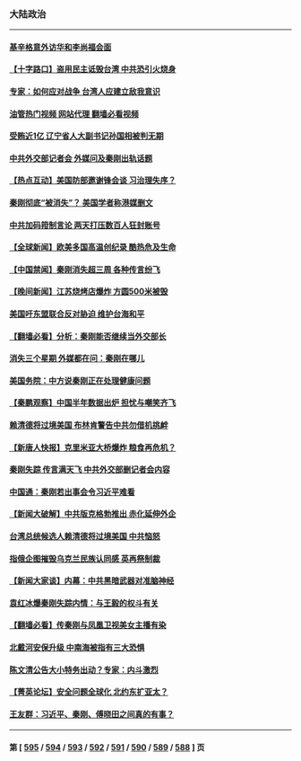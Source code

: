 ### 大陆政治
---
#### [基辛格意外访华和李尚福会面](../../pages/ncid277/n14037007.md?07190045) 
#### [【十字路口】盗用民主诋毁台湾 中共恐引火烧身](../../pages/ncid277/n14036851.md?07190045) 
#### [专家：如何应对战争 台湾人应建立敌我意识](../../pages/ncid277/n14033328.md?07190045) 
#### [油管热门视频 网站代理 翻墙必看视频](http://138.2.39.72:81/youtube.html?epic-marker?07190045)
#### [受贿近1亿 辽宁省人大副书记孙国相被判无期](../../pages/ncid277/n14036623.md?07190045) 
#### [中共外交部记者会 外媒问及秦刚出轨话题](../../pages/ncid277/n14036732.md?07190045) 
#### [【热点互动】美国防部邀谢锋会谈 习治理失序？](../../pages/ncid277/n14036415.md?07190045) 
#### [秦刚彻底“被消失”？ 美国学者称港媒删文](../../pages/ncid277/n14036749.md?07190045) 
#### [中共加码箝制言论 两天打压数百人狂封账号](../../pages/ncid277/n14036604.md?07190045) 
#### [【全球新闻】欧美多国高温创纪录 酷热危及生命](../../pages/ncid277/n14036639.md?07190045) 
#### [【中国禁闻】秦刚消失超三周 各种传言纷飞](../../pages/ncid277/n14034272.md?07190045) 
#### [【晚间新闻】江苏烧烤店爆炸 方圆500米被毁](../../pages/ncid277/n14036350.md?07190045) 
#### [美国吁东盟联合反对胁迫 维护台海和平](../../pages/ncid277/n14036315.md?07190045) 
#### [【翻墙必看】分析：秦刚能否继续当外交部长](../../pages/ncid277/n14036531.md?07190045) 
#### [消失三个星期 外媒都在问：秦刚在哪儿](../../pages/ncid277/n14036458.md?07190045) 
#### [美国务院：中方说秦刚正在处理健康问题](../../pages/ncid277/n14036399.md?07190045) 
#### [【秦鹏观察】中国半年数据出炉 担忧与嘲笑齐飞](../../pages/ncid277/n14036428.md?07190045) 
#### [赖清德将过境美国 布林肯警告中共勿借机挑衅](../../pages/ncid277/n14036394.md?07190045) 
#### [【新唐人快报】克里米亚大桥爆炸 粮食再危机？](../../pages/ncid277/n14036421.md?07190045) 
#### [秦刚失踪 传言满天飞 中共外交部删记者会内容](../../pages/ncid277/n14036387.md?07190045) 
#### [中国通：秦刚若出事会令习近平难看](../../pages/ncid277/n14036381.md?07190045) 
#### [【新闻大破解】中共版克格勃推出 赤化延伸外企](../../pages/ncid277/n14036192.md?07190045) 
#### [台湾总统候选人赖清德将过境美国 中共恼怒](../../pages/ncid277/n14036295.md?07190045) 
#### [指俄企图摧毁乌克兰民族认同感 英再祭制裁](../../pages/ncid277/n14036297.md?07190045) 
#### [【新闻大家谈】内幕：中共黑暗武器对准脑神经](../../pages/ncid277/n14036222.md?07190045) 
#### [袁红冰爆秦刚失踪内情：与王毅的权斗有关](../../pages/ncid277/n14035688.md?07190045) 
#### [【翻墙必看】传秦刚与凤凰卫视美女主播有染](../../pages/ncid277/n14035785.md?07190045) 
#### [北戴河安保升级 中南海被指有三大恐惧](../../pages/ncid277/n14035702.md?07190045) 
#### [陈文清公告大小特务出动？专家：内斗激烈](../../pages/ncid277/n14035437.md?07190045) 
#### [【菁英论坛】安全问题全球化 北约东扩亚太？](../../pages/ncid277/n14035527.md?07190045) 
#### [王友群：习近平、秦刚、傅晓田之间真的有事？](../../pages/ncid277/n14035084.md?07190045) 

---
#### 第 [ [595](./595.md?07190045) / [594](./594.md?07190045) / [593](./593.md?07190045) / [592](./592.md?07190045) / [591](./591.md?07190045) / [590](./590.md?07190045) / [589](./589.md?07190045) / [588](./588.md?07190045) ] 页
